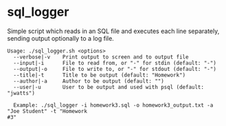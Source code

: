 sql_logger
==========

Simple script which reads in an SQL file and executes each line separately, sending output optionally to a log file.

```
Usage: ./sql_logger.sh <options>
  --verbose|-v    Print output to screen and to output file
  --input|-i      File to read from, or "-" for stdin (default: "-")
  --output|-o     File to write to, or "-" for stdout (default: "-")
  --title|-t      Title to be output (default: "Homework")
  --author|-a     Author to be output (default: "")
  --user|-u       User to be output and used with psql (default: "jwatts")

  Example: ./sql_logger -i homework3.sql -o homework3_output.txt -a "Joe Student" -t "Homework
#3"
```
